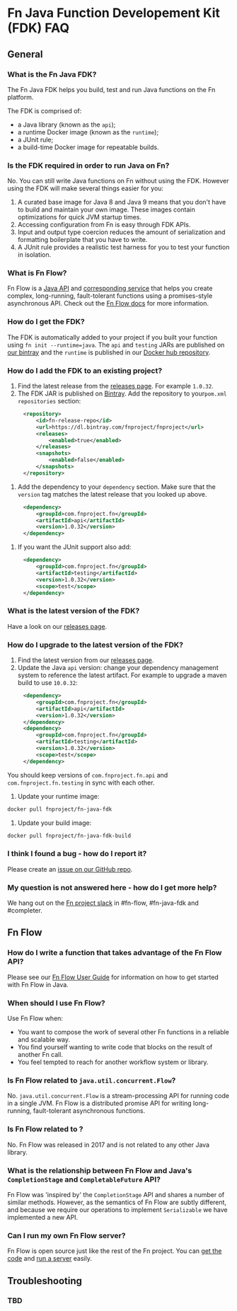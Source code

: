 # Fn Java Function Developement Kit (FDK) FAQ

## General

### What is the Fn Java FDK?
The Fn Java FDK helps you build, test and run Java functions on the Fn platform.

The FDK is comprised of:
   - a Java library (known as the `api`);
   - a runtime Docker image (known as the `runtime`);
   - a JUnit rule;
   - a build-time Docker image for repeatable builds. 

### Is the FDK required in order to run Java on Fn?
No. You can still write Java functions on Fn without using the FDK. However using the FDK will make several things easier for you:
   1. A curated base image for Java 8 and Java 9 means that you don't have to build and maintain your own image. These images contain optimizations for quick JVM startup times.
   1. Accessing configuration from Fn is easy through FDK APIs.
   1. Input and output type coercion reduces the amount of serialization and formatting boilerplate that you have to write.
   1. A JUnit rule provides a realistic test harness for you to test your function in isolation.

### What is Fn Flow?
Fn Flow is a [Java API](https://github.com/fnproject/fn-java-fdk/blob/master/docs/FnFlowsUserGuide.md) and [corresponding service](https://github.com/fnproject/completer) that helps you create complex, long-running, fault-tolerant functions using a promises-style asynchronous API. Check out the [Fn Flow docs](https://github.com/fnproject/fn-java-fdk/blob/master/docs/FnFlowsUserGuide.md) for more information.

### How do I get the FDK?
The FDK is automatically added to your project if you built your function using `fn init --runtime=java`. The `api` and `testing` JARs are published on [our bintray](https://bintray.com/fnproject/fnproject) and the `runtime` is published in our [Docker hub repository](https://hub.docker.com/r/fnproject/fn-java-fdk/).

### How do I add the FDK to an existing project?
   1. Find the latest release from the [releases page](https://github.com/fnproject/fn-java-fdk/releases). For example `1.0.32`.
   1. The FDK JAR is published on [Bintray](https://bintray.com/fnproject/fnproject). Add the repository to your`pom.xml` `repositories` section:
   ```xml
        <repository>
            <id>fn-release-repo</id>
            <url>https://dl.bintray.com/fnproject/fnproject</url>
            <releases>
                <enabled>true</enabled>
            </releases>
            <snapshots>
                <enabled>false</enabled>
            </snapshots>
        </repository>
   ```
   1. Add the dependency to your `dependency` section. Make sure that the `version` tag matches the latest release that you looked up above.
   ```xml
        <dependency>
            <groupId>com.fnproject.fn</groupId>
            <artifactId>api</artifactId>
            <version>1.0.32</version>
        </dependency>
   ```
   1. If you want the JUnit support also add:
   ```xml
        <dependency>
            <groupId>com.fnproject.fn</groupId>
            <artifactId>testing</artifactId>
            <version>1.0.32</version>
            <scope>test</scope>
        </dependency>
   ```

### What is the latest version of the FDK?
Have a look on our [releases page](https://github.com/fnproject/fn-java-fdk/releases).

### How do I upgrade to the latest version of the FDK?
   1. Find the latest version from our [releases page](https://github.com/fnproject/fn-java-fdk/releases).
   1. Update the Java `api` version: change your dependency management system to reference the latest artifact. For example to upgrade a maven build to use `10.0.32`:
   ```xml
        <dependency>
            <groupId>com.fnproject.fn</groupId>
            <artifactId>api</artifactId>
            <version>1.0.32</version>
        </dependency>
        <dependency>
            <groupId>com.fnproject.fn</groupId>
            <artifactId>testing</artifactId>
            <version>1.0.32</version>
            <scope>test</scope>
        </dependency>
   ```
   You should keep versions of `com.fnproject.fn.api` and `com.fnproject.fn.testing` in sync with each other.
   1. Update your runtime image:
   ```sh
   docker pull fnproject/fn-java-fdk
   ```
   1. Update your build image:
   ```sh
   docker pull fnproject/fn-java-fdk-build
   ```

### I think I found a bug - how do I report it?
Please create an [issue on our GitHub repo](https://github.com/fnproject/fn-java-fdk/issues).

### My question is not answered here - how do I get more help?
We hang out on the [Fn project slack](https://join.slack.com/t/fnproject/shared_invite/enQtMjIwNzc5MTE4ODg3LTdlYjE2YzU1MjAxODNhNGUzOGNhMmU2OTNhZmEwOTcxZDQxNGJiZmFiMzNiMTk0NjU2NTIxZGEyNjI0YmY4NTA) in #fn-flow, #fn-java-fdk and #completer.

## Fn Flow

### How do I write a function that takes advantage of the Fn Flow API?
Please see our [Fn Flow User Guide](https://github.com/fnproject/fn-java-fdk/blob/master/docs/FnFlowsUserGuide.md) for information on how to get started with Fn Flow in Java.

### When should I use Fn Flow?
Use Fn Flow when:
   - You want to compose the work of several other Fn functions in a reliable and scalable way.
   - You find yourself wanting to write code that blocks on the result of another Fn call.
   - You feel tempted to reach for another workflow system or library.

### Is Fn Flow related to `java.util.concurrent.Flow`?
No. `java.util.concurrent.Flow` is a stream-processing API for running code in a single JVM. Fn Flow is a distributed promise API for writing long-running, fault-tolerant asynchronous functions.

### Is Fn Flow related to <any other Java library called Flow>?
No. Fn Flow was released in 2017 and is not related to any other Java library.

### What is the relationship between Fn Flow and Java's `CompletionStage` and `CompletableFuture` API?
Fn Flow was 'inspired by' the `CompletionStage` API and shares a number of similar methods. However, as the semantics of Fn Flow are subtly different, and because we require our operations to implement `Serializable` we have implemented a new API.

### Can I run my own Fn Flow server?
Fn Flow is open source just like the rest of the Fn project. You can [get the code](https://github.com/fnproject/completer) and [run a server](https://github.com/fnproject/completer#running-the-completer) easily.

## Troubleshooting

### TBD
